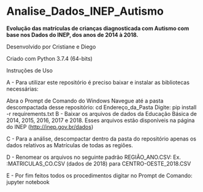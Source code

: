 # Analise_Dados_INEP_Autismo

**Evolução das matrículas de crianças diagnosticada com Autismo com base nos Dados do INEP, dos anos de 2014 à 2018.**

Desenvolvido por Cristiane e Diego

Criado com Python 3.7.4 (64-bits)

Instruções de Uso

A - Para utilizar este repositório é preciso baixar e instalar as bibliotecas necessárias:

Abra o Prompt de Comando do Windows
Navegue até a pasta descompactada desse repositório: cd Endereço_da_Pasta
Digite: pip install -r requirements.txt 
B - Baixar os arquivos de dados da Educação Básica de 2014, 2015, 2016, 2017 e 2018. Esses arquivos estão disponíveis na página do INEP (http://inep.gov.br/dados)

C - Para a análise, descompactar dentro da pasta do repositório apenas os dados relativos as Matrículas de todas as regiôes.

D - Renomear os arquivos no seguinte padrão REGIÃO_ANO.CSV:
Ex. :MATRICULAS_CO.CSV (dados de 2018) para CENTRO-OESTE_2018.CSV

E - Por fim feitos todos os procedimentos digitar no Prompt de Comando: jupyter notebook
